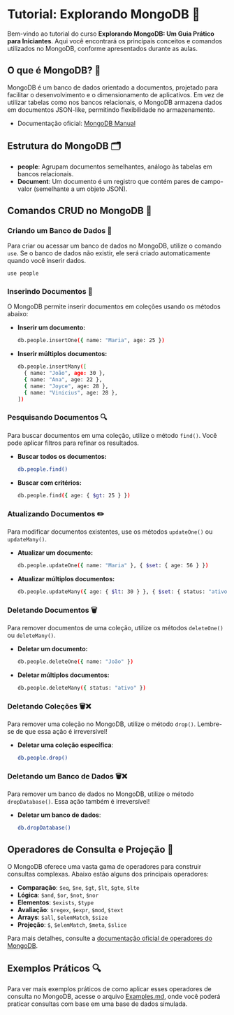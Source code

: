 
# Tutorial: Explorando MongoDB 🍃

Bem-vindo ao tutorial do curso **Explorando MongoDB: Um Guia Prático para Iniciantes**. Aqui você encontrará os principais conceitos e comandos utilizados no MongoDB, conforme apresentados durante as aulas.

## O que é MongoDB? 🤔

MongoDB é um banco de dados orientado a documentos, projetado para facilitar o desenvolvimento e o dimensionamento de aplicativos. Em vez de utilizar tabelas como nos bancos relacionais, o MongoDB armazena dados em documentos JSON-like, permitindo flexibilidade no armazenamento.

- Documentação oficial: [MongoDB Manual](https://www.mongodb.com/pt-br/docs/manual/introduction/)

## Estrutura do MongoDB 🗂️

- **people**: Agrupam documentos semelhantes, análogo às tabelas em bancos relacionais.
- **Document**: Um documento é um registro que contém pares de campo-valor (semelhante a um objeto JSON).

## Comandos CRUD no MongoDB 🔄

### Criando um Banco de Dados 📂

Para criar ou acessar um banco de dados no MongoDB, utilize o comando `use`. Se o banco de dados não existir, ele será criado automaticamente quando você inserir dados.

```bash
use people
```

### Inserindo Documentos 📝

O MongoDB permite inserir documentos em coleções usando os métodos abaixo:

- **Inserir um documento:**
  ```bash
  db.people.insertOne({ name: "Maria", age: 25 })
  ```

- **Inserir múltiplos documentos:**
  ```bash
  db.people.insertMany([
    { name: "João", age: 30 },
    { name: "Ana", age: 22 },
    { name: "Joyce", age: 28 },
    { name: "Vinicius", age: 28 },
  ])
  ```

### Pesquisando Documentos 🔍

Para buscar documentos em uma coleção, utilize o método `find()`. Você pode aplicar filtros para refinar os resultados.

- **Buscar todos os documentos:**
  ```bash
  db.people.find()
  ```

- **Buscar com critérios:**
  ```bash
  db.people.find({ age: { $gt: 25 } })
  ```

### Atualizando Documentos ✏️

Para modificar documentos existentes, use os métodos `updateOne()` ou `updateMany()`.

- **Atualizar um documento:**
  ```bash
  db.people.updateOne({ name: "Maria" }, { $set: { age: 56 } })
  ```

- **Atualizar múltiplos documentos:**
  ```bash
  db.people.updateMany({ age: { $lt: 30 } }, { $set: { status: "ativo" } })
  ```

### Deletando Documentos 🗑️

Para remover documentos de uma coleção, utilize os métodos `deleteOne()` ou `deleteMany()`.

- **Deletar um documento:**
  ```bash
  db.people.deleteOne({ name: "João" })
  ```

- **Deletar múltiplos documentos:**
  ```bash
  db.people.deleteMany({ status: "ativo" })
  ```

### Deletando Coleções 🗑️❌

Para remover uma coleção no MongoDB, utilize o método `drop()`. Lembre-se de que essa ação é irreversível!

- **Deletar uma coleção específica**:
  ```bash
  db.people.drop()
  ```

### Deletando um Banco de Dados 🗑️❌

Para remover um banco de dados no MongoDB, utilize o método `dropDatabase()`. Essa ação também é irreversível!

- **Deletar um banco de dados**:
  ```bash
  db.dropDatabase()
  ```

## Operadores de Consulta e Projeção 🔧

O MongoDB oferece uma vasta gama de operadores para construir consultas complexas. Abaixo estão alguns dos principais operadores:

- **Comparação**: `$eq`, `$ne`, `$gt`, `$lt`, `$gte`, `$lte`
- **Lógica**: `$and`, `$or`, `$not`, `$nor`
- **Elementos**: `$exists`, `$type`
- **Avaliação**: `$regex`, `$expr`, `$mod`, `$text`
- **Arrays**: `$all`, `$elemMatch`, `$size`
- **Projeção**: `$`, `$elemMatch`, `$meta`, `$slice`

Para mais detalhes, consulte a [documentação oficial de operadores do MongoDB](https://www.mongodb.com/pt-br/docs/manual/reference/operator/query/#query-selectors).

## Exemplos Práticos 🔍

Para ver mais exemplos práticos de como aplicar esses operadores de consulta no MongoDB, acesse o arquivo [Examples.md](./Examples.md), onde você poderá praticar consultas com base em uma base de dados simulada.
